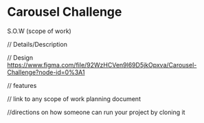 # Carousel Challenge

S.O.W (scope of work)

// Details/Description

// Design
https://www.figma.com/file/92WzHCVen9l69D5jkOpxva/Carousel-Challenge?node-id=0%3A1

// features

// link to any scope of work planning document

//directions on how someone can run your project by cloning it